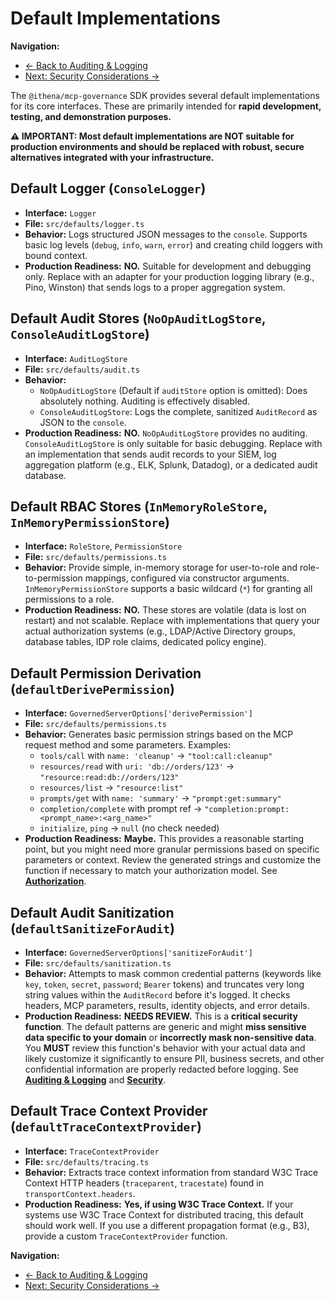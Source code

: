 # Default Implementations

**Navigation:**
* [← Back to Auditing & Logging](./auditing-logging.md)
* [Next: Security Considerations →](./security.md)

The `@ithena/mcp-governance` SDK provides several default implementations for its core interfaces. These are primarily intended for **rapid development, testing, and demonstration purposes.**

**⚠️ IMPORTANT: Most default implementations are NOT suitable for production environments and should be replaced with robust, secure alternatives integrated with your infrastructure.**

## Default Logger (`ConsoleLogger`)

*   **Interface:** `Logger`
*   **File:** `src/defaults/logger.ts`
*   **Behavior:** Logs structured JSON messages to the `console`. Supports basic log levels (`debug`, `info`, `warn`, `error`) and creating child loggers with bound context.
*   **Production Readiness:** **NO.** Suitable for development and debugging only. Replace with an adapter for your production logging library (e.g., Pino, Winston) that sends logs to a proper aggregation system.

## Default Audit Stores (`NoOpAuditLogStore`, `ConsoleAuditLogStore`)

*   **Interface:** `AuditLogStore`
*   **File:** `src/defaults/audit.ts`
*   **Behavior:**
    *   `NoOpAuditLogStore` (Default if `auditStore` option is omitted): Does absolutely nothing. Auditing is effectively disabled.
    *   `ConsoleAuditLogStore`: Logs the complete, sanitized `AuditRecord` as JSON to the `console`.
*   **Production Readiness:** **NO.** `NoOpAuditLogStore` provides no auditing. `ConsoleAuditLogStore` is only suitable for basic debugging. Replace with an implementation that sends audit records to your SIEM, log aggregation platform (e.g., ELK, Splunk, Datadog), or a dedicated audit database.

## Default RBAC Stores (`InMemoryRoleStore`, `InMemoryPermissionStore`)

*   **Interface:** `RoleStore`, `PermissionStore`
*   **File:** `src/defaults/permissions.ts`
*   **Behavior:** Provide simple, in-memory storage for user-to-role and role-to-permission mappings, configured via constructor arguments. `InMemoryPermissionStore` supports a basic wildcard (`*`) for granting all permissions to a role.
*   **Production Readiness:** **NO.** These stores are volatile (data is lost on restart) and not scalable. Replace with implementations that query your actual authorization systems (e.g., LDAP/Active Directory groups, database tables, IDP role claims, dedicated policy engine).

## Default Permission Derivation (`defaultDerivePermission`)

*   **Interface:** `GovernedServerOptions['derivePermission']`
*   **File:** `src/defaults/permissions.ts`
*   **Behavior:** Generates basic permission strings based on the MCP request method and some parameters. Examples:
    *   `tools/call` with `name: 'cleanup'` -> `"tool:call:cleanup"`
    *   `resources/read` with `uri: 'db://orders/123'` -> `"resource:read:db://orders/123"`
    *   `resources/list` -> `"resource:list"`
    *   `prompts/get` with `name: 'summary'` -> `"prompt:get:summary"`
    *   `completion/complete` with prompt ref -> `"completion:prompt:<prompt_name>:<arg_name>"`
    *   `initialize`, `ping` -> `null` (no check needed)
*   **Production Readiness:** **Maybe.** This provides a reasonable starting point, but you might need more granular permissions based on specific parameters or context. Review the generated strings and customize the function if necessary to match your authorization model. See **[Authorization](./authorization.md)**.

## Default Audit Sanitization (`defaultSanitizeForAudit`)

*   **Interface:** `GovernedServerOptions['sanitizeForAudit']`
*   **File:** `src/defaults/sanitization.ts`
*   **Behavior:** Attempts to mask common credential patterns (keywords like `key`, `token`, `secret`, `password`; `Bearer` tokens) and truncates very long string values within the `AuditRecord` before it's logged. It checks headers, MCP parameters, results, identity objects, and error details.
*   **Production Readiness:** **NEEDS REVIEW.** This is a **critical security function**. The default patterns are generic and might **miss sensitive data specific to your domain** or **incorrectly mask non-sensitive data**. You **MUST** review this function's behavior with your actual data and likely customize it significantly to ensure PII, business secrets, and other confidential information are properly redacted before logging. See **[Auditing & Logging](./auditing-logging.md)** and **[Security](./security.md)**.

## Default Trace Context Provider (`defaultTraceContextProvider`)

*   **Interface:** `TraceContextProvider`
*   **File:** `src/defaults/tracing.ts`
*   **Behavior:** Extracts trace context information from standard W3C Trace Context HTTP headers (`traceparent`, `tracestate`) found in `transportContext.headers`.
*   **Production Readiness:** **Yes, if using W3C Trace Context.** If your systems use W3C Trace Context for distributed tracing, this default should work well. If you use a different propagation format (e.g., B3), provide a custom `TraceContextProvider` function.

**Navigation:**
* [← Back to Auditing & Logging](./auditing-logging.md)
* [Next: Security Considerations →](./security.md) 